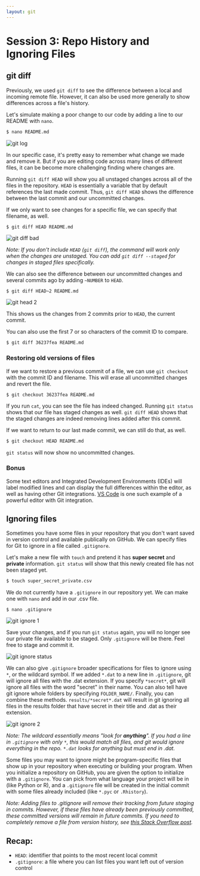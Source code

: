 ```yaml
---
layout: git
---
```


# Session 3: Repo History and Ignoring Files

## git diff

Previously, we used `git diff` to see the difference between a local and incoming remote file. However, it can also be used more generally to show differences across a file's history. 

Let's simulate making a poor change to our code by adding a line to our README with `nano`.

```bash
$ nano README.md
```
![git log](/assets/images/bad_change.png)

In our specific case, it's pretty easy to remember what change we made and remove it. But if you are editing code across many lines of different files, it can be become more challenging finding where changes are. 

Running `git diff HEAD` will show you all unstaged changes across all of the files in the repository. `HEAD` is essentially a variable that by default references the last made commit. Thus, `git diff HEAD` shows the difference between the last commit and our uncommitted changes. 

If we only want to see changes for a specific file, we can specify that filename, as well. 

```
$ git diff HEAD README.md
```

![git diff bad](/assets/images/git_diff_bad.png)

*Note: If you don't include `HEAD` (`git diff`), the command will work only when the changes are unstaged. You can add `git diff --staged` for changes in staged files specifically.*

We can also see the difference between our uncommitted changes and several commits ago by adding `~NUMBER` to `HEAD`.

```bash
$ git diff HEAD~2 README.md
```
![git head 2](/assets/images/git_head_2.png)

This shows us the changes from 2 commits prior to `HEAD`, the current commit.

You can also use the first 7 or so characters of the commit ID to compare.

```bash
$ git diff 36237fea README.md
```
### Restoring old versions of files

If we want to restore a previous commit of a file, we can use `git checkout` with the commit ID and filename. This will erase all uncommitted changes and revert the file. 

```bash
$ git checkout 36237fea README.md
```

If you run `cat`, you can see the file has indeed changed. Running `git status` shows that our file has staged changes as well. `git diff HEAD` shows that the staged changes are indeed removing lines added after this commit.

If we want to return to our last made commit, we can still do that, as well.

```bash
$ git checkout HEAD README.md
```

`git status` will now show no uncommitted changes. 

### Bonus
Some text editors and Integrated Development Environments (IDEs) will label modified lines and can display the full differences within the editor, as well as having other Git integrations. [VS Code](https://code.visualstudio.com/) is one such example of a powerful editor with Git integration.

## Ignoring files

Sometimes you have some files in your repository that you don't want saved in version control and available publically on GitHub. We can specify files for Git to ignore in a file called `.gitignore`. 

Let's make a new file with `touch` and pretend it has **super secret** and **private** information. `git status` will show that this newly created file has not been staged yet.

```bash
$ touch super_secret_private.csv
```

We do not currently have a `.gitignore` in our repository yet. We can make one with `nano` and add in our .csv file. 

```
$ nano .gitignore
```
![git ignore 1](/assets/images/git_ignore1.png)

Save your changes, and if you run `git status` again, you will no longer see our private file available to be staged. Only `.gitignore` will be there. Feel free to stage and commit it.

![git ignore status](/assets/images/git_ignore_status.png)

We can also give `.gitignore` broader specifications for files to ignore using `*`, or the wildcard symbol. If we added `*.dat` to a new line in `.gitignore`, git will ignore all files with the .dat extension. If you specify `*secret*`, git will ignore all files with the word "secret" in their name. You can also tell have git ignore whole folders by specifying `FOLDER_NAME/`. Finally, you can combine these methods. `results/*secret*.dat` will result in git ignoring all files in the results folder that have secret in their title and .dat as their extension.

![git ignore 2](/assets/images/git_ignore2.png)

*Note: The wildcard essentially means "look for **anything**". If you had a line in `.gitignore` with only `*`, this would match all files, and git would ignore everything in the repo. `*.dat` looks for anything but must end in .dat.*

Some files you may want to ignore might be program-specific files that show up in your repository when executing or building your program. When you initialize a repository on GitHub, you are given the option to initialize with a `.gitignore`. You can pick from what language your project will be in (like Python or R), and a `.gitignore` file will be created in the initial commit with some files already included (like `*.pyc` or `.Rhistory`).

*Note: Adding files to .gitignore will remove their tracking from future staging in commits. However, if these files have already been previously committed, these committed versions will remain in future commits. If you need to completely remove a file from version history, see [this Stack Overflow post](https://stackoverflow.com/a/64563565).*

## Recap:
- `HEAD`: identifier that points to the most recent local commit
- `.gitignore`: a file where you can list files you want left out of version control